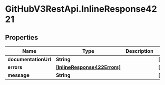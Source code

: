 # GitHubV3RestApi.InlineResponse4221

## Properties

Name | Type | Description | Notes
------------ | ------------- | ------------- | -------------
**documentationUrl** | **String** |  | [optional] 
**errors** | [**[InlineResponse422Errors]**](InlineResponse422Errors.md) |  | [optional] 
**message** | **String** |  | [optional] 


